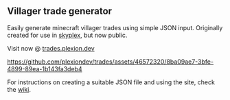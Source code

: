 ## Villager trade generator

Easily generate minecraft villager trades using simple JSON input. Originally created for use in [skyplex](https://github.com/plexiondev/skyplex), but now public.

Visit now @ [trades.plexion.dev](https://trades.plexion.dev)

https://github.com/plexiondev/trades/assets/46572320/8ba09ae7-3bfe-4899-89ea-1b143fa3deb4

For instructions on creating a suitable JSON file and using the site, check the [wiki](https://github.com/plexiondev/trades/wiki/Creating-a-suitable-JSON-file).
